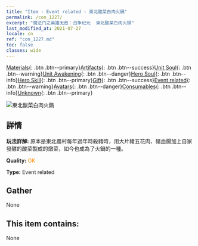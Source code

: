 ```yaml
---
title: "Item - Event related - 東北酸菜白肉火鍋"
permalink: /con_1227/
excerpt: "魔法门之英雄无敌：战争纪元  東北酸菜白肉火鍋"
last_modified_at: 2021-07-27
locale: cn
ref: "con_1227.md"
toc: false
classes: wide
---
```

 [Materials](/ItemsCN/){: .btn .btn--primary}[Artifacts](/ItemsCN/Artifacts/){: .btn .btn--success}[Unit Soul](/ItemsCN/UnitSoul/){: .btn .btn--warning}[Unit Awakening](/ItemsCN/UnitAwakening/){: .btn .btn--danger}[Hero Soul](/ItemsCN/HeroSoul/){: .btn .btn--info}[Hero Skill](/ItemsCN/HeroSkill/){: .btn .btn--primary}[Gift](/ItemsCN/Gift/){: .btn .btn--success}[Event related](/ItemsCN/Events/){: .btn .btn--warning}[Avatars](/ItemsCN/Avatars/){: .btn .btn--danger}[Consumables](/ItemsCN/Consumables/){: .btn .btn--info}[Unknown](/ItemsCN/Unknown/){: .btn .btn--primary}

 ![東北酸菜白肉火鍋](/images/t/i_81531121.png)

## 詳情
 **玩法詳解:** 原本是東北農村每年過年時殺豬時，用大片豬五花肉、豬血腸加上自家發酵的酸菜製成的燉菜，如今也成為了火鍋的一種。

 **Quality:** <span style="color: #FF8C00">OK</span>

 **Type:** Event related

## Gather

  None

## This item contains:

  None

